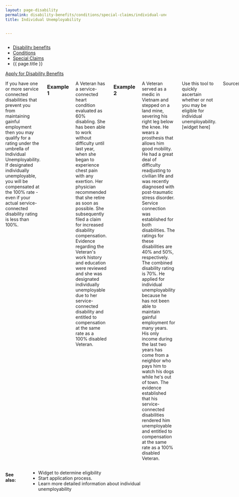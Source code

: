 ```yaml
---
layout: page-disability
permalink: disability-benefits/conditions/special-claims/individual-unemployability/index.html
title: Individual Unemployability


---
```


<div class="splash" markdown="0">
<div class="row" markdown="0">
<div class="small-12 columns" markdown="0">

<ul class="breadcrumbs" role="menubar" aria-label="Primary">
<li class="parent"><a href="{{ site.url }}/disability-benefits/">Disability benefits</a></li>
<li class="parent"><a href="{{ site.url }}/disability-benefits/conditions/">Conditions</a></li>
<li class="parent"><a href="{{ site.url }}/disability-benefits/conditions/special-claims/">Special Claims</a></li>
<li class="active">{{ page.title }}</li>
</ul>

</div>
</div>
</div>

<div class="main" role="main" markdown="0">

<div class="action-bar">
  <div class="row">
    <div class="small-12 columns">
      <a class="button small start" href="{{ site.url}}/disability-benefits/get/">Apply for Disability Benefits</a>
    </div>
  </div>  
</div>

<div class="section one" markdown="0">
<div class="primary" markdown="0">
<div class="row" markdown="0">
<div class="small-12 columns" markdown="1">

If you have one or more service connected disabilities that prevent you from maintaining gainful employment then you may qualify for a rating under the umbrella of Individual Unemployability. If designated individually unemployable, you will be compensated at the 100% rate - even if your actual service-connected disability rating is less than 100%.   

### Example 1

A Veteran has a service-connected heart condition evaluated as 60% disabling. She has been able to work without difficulty until last year, when she began to experience chest pain with any exertion. Her physician recommended that she retire as soon as possible. She subsequently filed a claim for increased disability compensation. Evidence regarding the Veteran's work history and education were reviewed and she was designated individually unemployable due to her service-connected disability and entitled to compensation at the same rate as a 100% disabled Veteran.

### Example 2

A Veteran served as a medic in Vietnam and stepped on a land mine, severing his right leg below the knee. He wears a prosthesis that allows him good mobility. He had a great deal of difficulty readjusting to civilian life and was recently diagnosed with post-traumatic stress disorder. Service connection was established for both disabilities. The ratings for these disabilities are 40% and 50%, respectively. The combined disability rating is 70%.
He applied for individual unemployability because he has not been able to maintain gainful employment for many years. His only income during the last two years has come from a neighbor who pays him to watch his dogs while he's out of town. The evidence established that his service-connected disabilities rendered him unemployable and entitled to compensation at the same rate as a 100% disabled Veteran.

Use this tool to quickly ascertain whether or not you may be eligible for individual unemployability.  [widget here]

Source(s)

[http://www.benefits.va.gov/COMPENSATION/claims-special-individual_unemployability.asp](http://www.benefits.va.gov/COMPENSATION/claims-special-individual_unemployability.asp)

</div>
</div>
</div>
</div>

<div class="section secondary" markdown="0">
<div class="row" markdown="0">
<div class="small-12 columns" markdown="1">

#### See also:

- Widget to determine eligibility
- Start application process.
- Learn more detailed information about individual unemployability




</div>
</div>
</div>

</div>
